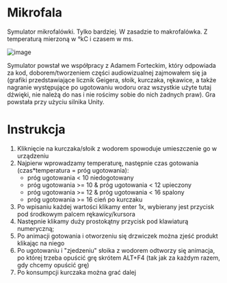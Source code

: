 # Mikrofala

Symulator mikrofalówki. Tylko bardziej. W zasadzie to makrofalówka. Z temperaturą mierzoną w °kC i czasem w ms.

![image](https://github.com/SzymonMucha/Mikrofala/assets/86188861/2f348646-ffbd-4828-a7f5-bc6933c8ad88)

Symulator powstał we współpracy z Adamem Forteckim, który odpowiada za kod, doborem/tworzeniem części audiowizualnej zajmowałem się ja (grafiki przedstawiające licznik Geigera, słoik, kurczaka, rękawice, a także nagranie występujące po ugotowaniu wodoru oraz wszystkie użyte tutaj dźwięki, nie należą do nas i nie rościmy sobie do nich żadnych praw). Gra powstała przy użyciu silnika Unity. 

# Instrukcja

1) Kliknięcie na kurczaka/słoik z wodorem spowoduje umieszczenie go w urządzeniu
2) Najpierw wprowadzamy temperaturę, następnie czas gotowania (czas*temperatura = próg ugotowania):
   	* próg ugotowania < 10 niedogotowany
	* próg ugotowania >= 10 & próg ugotowania < 12 upieczony
	* próg ugotowania >= 12 & próg ugotowania < 16 spalony
	* próg ugotowania >= 16 cień po kurczaku
3) Po wpisaniu każdej wartości klikamy enter 1x, wybierany jest przycisk pod środkowym palcem rękawicy/kursora
4) Następnie klikamy duży prostokątny przycisk pod klawiaturą numeryczną;
5) Po animacji gotowania i otworzeniu się drzwiczek można zjeść produkt klikając na niego
6) Po ugotowaniu i "zjedzeniu" słoika z wodorem odtworzy się animacja, po której trzeba opuścić   grę skrótem ALT+F4
   (tak jak za każdym razem, gdy chcemy opuścić grę)
7) Po konsumpcji kurczaka można grać dalej 
